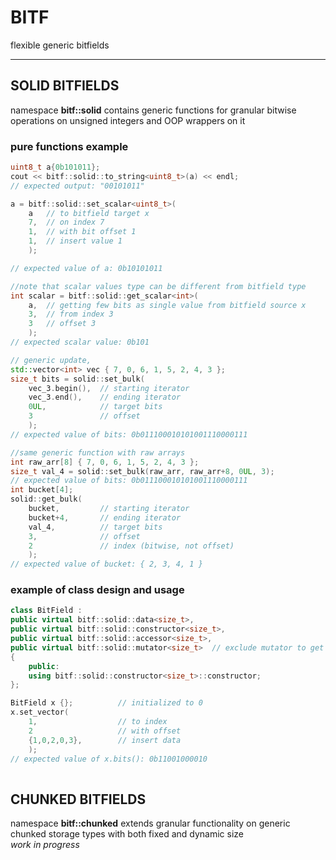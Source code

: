 # BITF

flexible generic bitfields
___

## SOLID BITFIELDS
namespace **bitf::solid** contains generic functions for granular bitwise operations on unsigned integers and OOP wrappers on it

### pure functions example
```c++
uint8_t a{0b101011};
cout << bitf::solid::to_string<uint8_t>(a) << endl;
// expected output: "00101011"

a = bitf::solid::set_scalar<uint8_t>(
    a   // to bitfield target x 
    7,  // on index 7
    1,  // with bit offset 1
    1,  // insert value 1
    ); 

// expected value of a: 0b10101011

//note that scalar values type can be different from bitfield type
int scalar = bitf::solid::get_scalar<int>(
    a,  // getting few bits as single value from bitfield source x
    3,  // from index 3
    3   // offset 3
    ); 
// expected scalar value: 0b101                    

// generic update, 
std::vector<int> vec { 7, 0, 6, 1, 5, 2, 4, 3 };
size_t bits = solid::set_bulk(
    vec_3.begin(),  // starting iterator
    vec_3.end(),    // ending iterator
    0UL,            // target bits
    3               // offset
    );             
// expected value of bits: 0b011100010101001110000111

//same generic function with raw arrays
int raw_arr[8] { 7, 0, 6, 1, 5, 2, 4, 3 };
size_t val_4 = solid::set_bulk(raw_arr, raw_arr+8, 0UL, 3);
// expected value of bits: 0b011100010101001110000111
int bucket[4];
solid::get_bulk(
    bucket,         // starting iterator
    bucket+4,       // ending iterator
    val_4,          // target bits
    3,              // offset
    2               // index (bitwise, not offset)
    );
// expected value of bucket: { 2, 3, 4, 1 }
```
    
### example of class design and usage
```c++
class BitField :
public virtual bitf::solid::data<size_t>,
public virtual bitf::solid::constructor<size_t>, 
public virtual bitf::solid::accessor<size_t>,
public virtual bitf::solid::mutator<size_t>  // exclude mutator to get immutable type
{
    public:
    using bitf::solid::constructor<size_t>::constructor;
};

BitField x {};          // initialized to 0
x.set_vector(
    1,                  // to index
    2                   // with offset
    {1,0,2,0,3},        // insert data
    );                  
// expected value of x.bits(): 0b11001000010
    
```
## CHUNKED BITFIELDS
namespace **bitf::chunked** extends granular functionality on generic chunked storage types with both fixed and dynamic size  
*work in progress* 